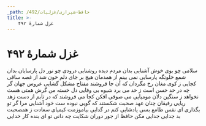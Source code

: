 ```yaml
---
_path: /حافظ-شیرازی/غزلیات/492
title: >-
    غزل شمارهٔ ۴۹۲
---
```

# غزل شمارهٔ ۴۹۲

سلامی چو بوی خوش آشنایی
بدان مردم دیده روشنایی
درودی چو نور دل پارسایان
بدان شمع خلوتگه پارسایی
نمی بینم از همدمان هیچ بر جای
دلم خون شد از غصه ساقی کجایی
ز کوی مغان رخ مگردان که آن جا
فروشند مفتاح مشکل گشایی
عروس جهان گر چه در حد حسن است
ز حد می برد شیوه بی وفایی
دل خسته من گرش همتی هست
نخواهد ز سنگین دلان مومیایی
می صوفی افکن کجا می فروشند
که در تابم از دست زهد ریایی
رفیقان چنان عهد صحبت شکستند
که گویی نبوده ست خود آشنایی
مرا گر تو بگذاری ای نفس طامع
بسی پادشایی کنم در گدایی
بیاموزمت کیمیای سعادت
ز همصحبت بد جدایی جدایی
مکن حافظ از جور دوران شکایت
چه دانی تو ای بنده کار خدایی
